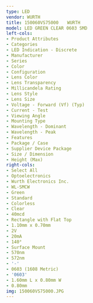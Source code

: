 ```yaml
---
type: LED
vendor: WURTH
title: 150060VS75000　　WURTH
model: LED GREEN CLEAR 0603 SMD
left-cols:
- Product Attributes
- Categories
- LED Indication - Discrete
- Manufacturer
- Series
- Color
- Configuration
- Lens Color
- Lens Transparency
- Millicandela Rating
- Lens Style
- Lens Size
- Voltage - Forward (Vf) (Typ)
- Current - Test
- Viewing Angle
- Mounting Type
- Wavelength - Dominant
- Wavelength - Peak
- Features
- Package / Case
- Supplier Device Package
- Size / Dimension
- Height (Max)
right-cols:
- Select All
- Optoelectronics
- Wurth Electronics Inc.
- WL-SMCW
- Green
- Standard
- Colorless
- Clear
- 40mcd
- Rectangle with Flat Top
- 1.10mm x 0.70mm
- 2V
- 20mA
- 140°
- Surface Mount
- 570nm
- 572nm
- '-'
- 0603 (1608 Metric)
- '0603'
- 1.60mm L x 0.80mm W
- 0.80mm
img: 150060VS75000.JPG
---
```

